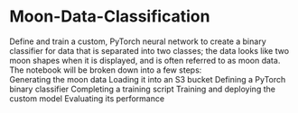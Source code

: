 # Moon-Data-Classification
Define and train a custom, PyTorch neural network to create a binary classifier for data that is separated into two classes; the data looks like two moon shapes when it is displayed, and is often referred to as moon data.
The notebook will be broken down into a few steps:  
Generating the moon data
Loading it into an S3 bucket
Defining a PyTorch binary classifier
Completing a training script
Training and deploying the custom model
Evaluating its performance

